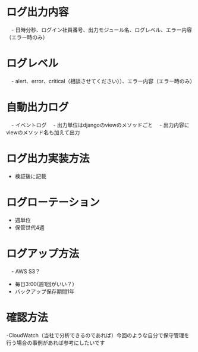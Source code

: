 # ログ出力内容
　- 日時分秒、ログイン社員番号、出力モジュール名、ログレベル、エラー内容（エラー時のみ）
# ログレベル
　- alert、error、critical（相談させてください））、エラー内容（エラー時のみ）
# 自動出力ログ
　- イベントログ
　- 出力単位はdjangoのviewのメソッドごと
　- 出力内容にviewのメソッド名も加えて出力
# ログ出力実装方法
  - 検証後に記載
# ログローテーション
  - 週単位
  - 保管世代4週
# ログアップ方法
　- AWS S3？
  - 毎日3:00(週1回がいい？）
  - バックアップ保存期間1年
# 確認方法
  -CloudWatch（当社で分析できるのであれば）今回のような自分で保守管理を行う場合の事例があれば参考にしたいです
